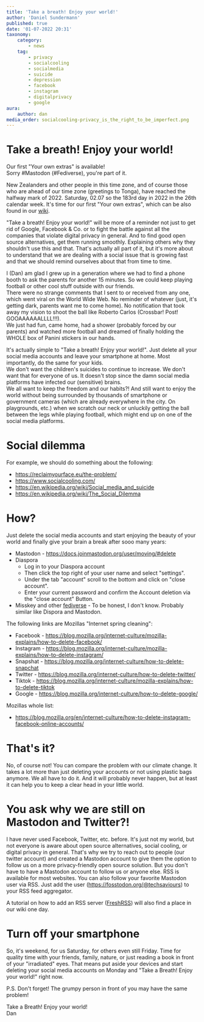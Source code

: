 ```yaml
---
title: 'Take a breath! Enjoy your world!'
author: 'Daniel Sundermann'
published: true
date: '01-07-2022 20:31'
taxonomy:
    category:
        - news
    tag:
        - privacy
        - socialcooling
        - socialmedia
        - suicide
        - depression
        - facebook
        - instagram
        - digitalprivacy
        - google
aura:
    author: dan
media_order: socialcooling-privacy_is_the_right_to_be_imperfect.png
---
```


# Take a breath! Enjoy your world!
Our first "Your own extras" is available!  
Sorry #Mastodon (#Fediverse), you're part of it.  

New Zealanders and other people in this time zone, and of course those who are ahead of our time zone (greetings to Tonga), have reached the halfway mark of 2022. Saturday, 02.07 so the 183rd day in 2022 in the 26th calendar week.
It's time for our first "Your own extras", which can be also found in our [wiki](https://wiki.techsaviours.org/en/extras/take_a_breath).

"Take a breath! Enjoy your world!" will be more of a reminder not just to get rid of Google, Facebook & Co. or to fight the battle against all the companies that violate digital privacy in general. And to find good open source alternatives, get them running smoothly. Explaining others why they shouldn't use this and that. That's actually all part of it, but it's more about to understand that we are dealing with a social issue that is growing fast and that we should remind ourselves about that from time to time.

I (Dan) am glad I grew up in a generation where we had to find a phone booth to ask the parents for another 15 minutes. So we could keep playing football or other cool stuff outside with our friends.  
There were no strange comments that I sent to or received from any one, which went viral on the World Wide Web. No reminder of whatever (just, it's getting dark, parents want me to come home). No notification that took away my vision to shoot the ball like Roberto Carlos (Crossbar! Post! GOOAAAAAALLLL!!!).  
We just had fun, came home, had a shower (probably forced by our parents) and watched more football and dreamed of finally holding the WHOLE box of Panini stickers in our hands.
  
It's actually simple to "Take a breath! Enjoy your world!".
Just delete all your social media accounts and leave your smartphone at home. Most importantly, do the same for your kids.  
We don't want the children's suicides to continue to increase. We don't want that for everyone of us. It doesn't stop since the damn social media platforms have infected our (sensitive) brains.  
We all want to keep the freedom and our habits?! And still want to enjoy the world without being surrounded by thousands of smartphone or government cameras (which are already everywhere in the city. On playgrounds, etc.) when we scratch our neck or unluckily getting the ball between the legs while playing football, which might end up on one of the social media platforms.

# Social dilemma
For example, we should do something about the following:

 - https://reclaimyourface.eu/the-problem/ 
 - https://www.socialcooling.com/
 - https://en.wikipedia.org/wiki/Social_media_and_suicide
 - https://en.wikipedia.org/wiki/The_Social_Dilemma

# How?
Just delete the social media accounts and start enjoying the beauty of your world and finally give your brain a break after sooo many years:

 - Mastodon - https://docs.joinmastodon.org/user/moving/#delete
 - Diaspora 
    - Log in to your Diaspora account
    - Then click the top right of your user name and select "settings".
    - Under the tab "account" scroll to the bottom and click on "close account".
    - Enter your current password and confirm the Account deletion via the "close account" Button. 
 - Misskey and other [fediverse](https://en.wikipedia.org/wiki/Fediverse#Fediverse_software_platforms) - To be honest, I don't know. Probably similar like Dispora and Mastodon.

The following links are Mozillas "Internet spring cleaning":

 - Facebook - https://blog.mozilla.org/internet-culture/mozilla-explains/how-to-delete-facebook/
 - Instagram - https://blog.mozilla.org/internet-culture/mozilla-explains/how-to-delete-instagram/
 - Snapshat - https://blog.mozilla.org/internet-culture/how-to-delete-snapchat
 - Twitter - https://blog.mozilla.org/internet-culture/how-to-delete-twitter/
 - Tiktok - https://blog.mozilla.org/internet-culture/mozilla-explains/how-to-delete-tiktok
 - Google - https://blog.mozilla.org/internet-culture/how-to-delete-google/

Mozillas whole list:

 - https://blog.mozilla.org/en/internet-culture/how-to-delete-instagram-facebook-online-accounts/

# That's it?
No, of course not! You can compare the problem with our climate change. It takes a lot more than just deleting your accounts or not using plastic bags anymore. We all have to do it. And it will probably never happen, but at least it can help you to keep a clear head in your little world.

# You ask why we are still on Mastodon and Twitter?!
I have never used Facebook, Twitter, etc. before. It's just not my world, but not everyone is aware about open source alternatives, social cooling, or digital privacy in general. That's why we try to reach out to people (our twitter account) and created a Mastodon account to give them the option to follow us on a more privacy-friendly open source solution. But you don't have to have a Mastodon account to follow us or anyone else. RSS is available for most websites. You can also follow your favorite Mastodon user via RSS. Just add the user (https://fosstodon.org/@techsaviours) to your RSS feed aggregator.

A tutorial on how to add an RSS server ([FreshRSS](https://github.com/FreshRSS/FreshRSS)) will also find a place in our wiki one day.

# Turn off your smartphone
So, it's weekend, for us Saturday, for others even still Friday. Time for quality time with your friends, family, nature, or just reading a book in front of your "irradiated" eyes. That means put aside your devices and start deleting your social media accounts on Monday and "Take a Breath! Enjoy your world!" right now.

P.S. Don't forget! The grumpy person in front of you may have the same problem!

Take a Breath! Enjoy your world!  
Dan
